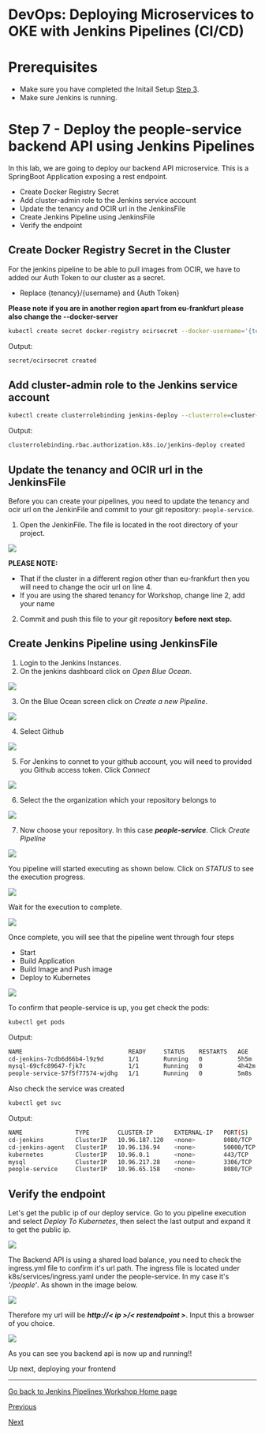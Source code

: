 # DevOps: Deploying Microservices to OKE with Jenkins Pipelines (CI/CD) #

# Prerequisites
+ Make sure you have completed the Initail Setup  [Step 3](jenkins.pipelines.OKE2.md).
+ Make sure Jenkins is running.

# Step 7 - Deploy the people-service backend API using Jenkins Pipelines #
In this lab, we are going to deploy our backend API microservice. This is a SpringBoot Application exposing a rest endpoint.

+ Create Docker Registry Secret
+ Add cluster-admin role to the Jenkins service account
+ Update the tenancy and OCIR url in the JenkinsFile
+ Create Jenkins Pipeline using JenkinsFile
+ Verify the endpoint


## Create Docker Registry Secret in the Cluster ##

For the jenkins pipeline to be able to pull images from OCIR, we have to added our Auth Token to our cluster as a secret. 

+ Replace {tenancy}/{username} and {Auth Token}

**Please note if you are in another region apart from eu-frankfurt please also change the --docker-server**

```sh
kubectl create secret docker-registry ocirsecret --docker-username='{tenancy}/{username}' --docker-password='{Auth Token}' --docker-server=fra.ocir.io --docker-email='api.user@acme.com'
```

Output:

```sh
secret/ocirsecret created
```

## Add cluster-admin role to the Jenkins service account ##

```sh
kubectl create clusterrolebinding jenkins-deploy --clusterrole=cluster-admin --serviceaccount=default:cd-jenkins
```

Output: 

```sh
clusterrolebinding.rbac.authorization.k8s.io/jenkins-deploy created
```

## Update the tenancy and OCIR url in the JenkinsFile ##

Before you can create your pipelines, you need to update the tenancy and ocir url on the JenkinFile and commit to your git repository: `people-service`.

1. Open the JenkinFile. The file is located in the root directory of your project. 

![](./images/people-service-pipeline-00.png)

**PLEASE NOTE:** 
- That if the cluster in a different region other than eu-frankfurt then you will need to change the ocir url on line 4.
- If you are using the shared tenancy for Workshop, change line 2, add your name
 

2. Commit and push this file to your git repository **before next step.** 

## Create Jenkins Pipeline using JenkinsFile ##

1. Login to the Jenkins Instances.
2. On the jenkins dashboard click on *Open Blue Ocean*. 

![](./images/people-service-pipeline-1.png)

3. On the Blue Ocean screen click on *Create a new Pipeline*.

![](./images/people-service-pipeline-2.png)

4. Select Github

![](./images/people-service-pipeline-3.png)

5. For Jenkins to connet to your github account, you will need to provided you Github access token. Click *Connect*

![](./images/people-service-pipeline-4.png)

6. Select the the organization which your repository belongs to

![](./images/people-service-pipeline-5.png)

7. Now choose your repository. In this case ***people-service***. Click *Create Pipeline*

![](./images/people-service-pipeline-6.png)

You pipeline will started executing as shown below. Click on *STATUS* to see the execution progress.

![](./images/people-service-pipeline-8.png)

Wait for the execution to complete. 

![](./images/people-service-pipeline-9.png)

Once complete, you will see that the pipeline went through four steps

+ Start
+ Build Application
+ Build Image and Push image
+ Deploy to Kubernetes

![](./images/people-service-pipeline-10.png)

To confirm that people-service is up, you get check the pods:

```sh
kubectl get pods
```
Output:
```sh
NAME                              READY     STATUS    RESTARTS   AGE
cd-jenkins-7cdb6d66b4-l9z9d       1/1       Running   0          5h5m
mysql-69cfc89647-fjk7c            1/1       Running   0          4h42m
people-service-57f5f77574-wjdhg   1/1       Running   0          5m8s
```

Also check the service was created

```sh
kubectl get svc
```
Output:
```sh
NAME               TYPE        CLUSTER-IP      EXTERNAL-IP   PORT(S)     AGE
cd-jenkins         ClusterIP   10.96.187.120   <none>        8080/TCP    6h18m
cd-jenkins-agent   ClusterIP   10.96.136.94    <none>        50000/TCP   6h18m
kubernetes         ClusterIP   10.96.0.1       <none>        443/TCP     6h37m
mysql              ClusterIP   10.96.217.28    <none>        3306/TCP    5h54m
people-service     ClusterIP   10.96.65.158    <none>        8080/TCP    6m
```
## Verify the endpoint ##

Let's get the public ip of our deploy service. Go to you pipeline execution and select *Deploy To Kubernetes*, then select the last output and expand it to get the public ip.

![](./images/people-service-pipeline-11.png)

The Backend API is using a shared load balance, you need to check the ingress.yml file to confirm it's url path. The ingress file is located under k8s/services/ingress.yaml under the people-service. In my case it's *'/people'*. As shown in the image below.

![](./images/people-service-pipeline-12.png)

Therefore my url will be ***http://< ip  >/< restendpoint >***. Input this a browser of you choice. 

![](./images/people-service-pipeline-13.png)

As you can see you backend api is now up and running!!

Up next, deploying your frontend

---
[Go back to Jenkins Pipelines Workshop Home page](README.md)

[Previous](jenkins.pipelines.OKE6.md)

[Next](jenkins.pipelines.OKE8.md)
